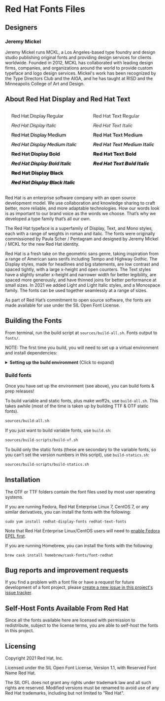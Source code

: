 # Red Hat Fonts Files

## Designers

### Jeremy Mickel

Jeremy Mickel runs MCKL, a Los Angeles-based type foundry and design studio publishing original fonts and providing design services for clients worldwide. Founded in 2012, MCKL has collaborated with leading design firms, companies, and organizations around the world to provide custom typeface and logo design services. Mickel's work has been recognized by the Type Directors Club and the AIGA, and he has taught at RISD and the Minneapolis College of Art and Design.

## About Red Hat Display and Red Hat Text

![Type specimen](type-specimen@2x.png)

Red Hat is an enterprise software company with an open source development model. We use collaboration and knowledge sharing to craft better, more reliable, and more adaptable technologies. How our words look is as important to our brand voice as the words we choose. That’s why we developed a type family that’s all our own.

The Red Hat typeface is a superfamily of Display, Text, and Mono styles, each with a range of weights in roman and italic. The fonts were originally commissioned by Paula Scher / Pentagram and designed by Jeremy Mickel / MCKL for the new Red Hat identity.

Red Hat is a fresh take on the geometric sans genre, taking inspiration from a range of American sans serifs including Tempo and Highway Gothic. The Display styles, made for headlines and big statements, are low contrast and spaced tightly, with a large x-height and open counters. The Text styles have a slightly smaller x-height and narrower width for better legibility, are spaced more generously, and have thinned joins for better performance at small sizes. In 2021 we added Light and Light Italic styles, and a Monospace family. The fonts can be used together seamlessly at a range of sizes.

As part of Red Hat’s commitment to open source software, the fonts are made available for use under the SIL Open Font License.

## Building the Fonts

From terminal, run the build script at `sources/build-all.sh`. Fonts output to `fonts/`.

NOTE: The first time you build, you will need to set up a virtual environment and install dependencies:

<details>
<summary><b><!-------->Setting up the build environment<!--------></b> (Click to expand)</summary>

### Set up the environment

**The basics**

You will need to open a terminal to run the following commands.

Clone the repo & navigate into it:

```
git clone https://github.com/RedHatOfficial/RedHatFont.git
cd RedHatFont
```

Check that you have Python 3:

```
which python3
```

It should return a path ending with `python3`, such as `/Library/Frameworks/Python.framework/Versions/3.7/bin/python3`. If it returns an error like `python3 not found`, you will need to [download Python 3](https://www.python.org/downloads/).

**Setting up a virtual environment**

To build, set up the virtual environment:

```bash
cd ~
python3 -m venv venv
```

Then activate it:

```bash
source venv/bin/activate
```

Now, install requirements:

```bash
cd RedHatFont
pip install -U -r requirements.txt
```

Give the build scripts permission to run/execute (you can copy & paste, then run both lines in the terminal at once):

```bash
chmod +x sources/**/*.sh
chmod +x mastering/make-github-release/**/*.sh
```

**Making woff2 files**

Finally, you will also need to separately install [google/woff2](https://github.com/google/woff2) to enable the `woff2_compress` and `woff2_decompress` commands. Open a new terminal session, window, or tab to do this step.

```bash
# open a new terminal session first, then run
git clone --recursive https://github.com/google/woff2.git
cd woff2
make clean all
```

To make sure woff2_compress is installed properly, enter the following inyour terminal window:

```
woff2_compress
```

If terminal cannot find the command, you may need to ensure binaries are in $PATH, [a description of which you can find here.](https://github.com/google/woff2/issues/131)

Once woff2_compress is working in your terminal, you can now run the build!

</details>

### Build fonts

Once you have set up the environment (see above), you can build fonts & prep releases!

To build variable and static fonts, plus make woff2s, use `build-all.sh`. This takes awhile (most of the time is taken up by building TTF & OTF static fonts).

```bash
sources/build-all.sh
```

If you just want to build variable fonts, use `build.sh`:

```bash
sources/build-scripts/build-vf.sh
```

To build only the static fonts (these are secondary to the variable fonts, so you can’t set the version numbers in this script), use `build-statics.sh`:

```bash
sources/build-scripts/build-statics.sh
```

## Installation

The OTF or TTF folders contain the font files used by most user operating systems.

If you are running Fedora, Red Hat Enterprise Linux 7, CentOS 7, or any similar derivatives, you can install the fonts with the following:
```
sudo yum install redhat-display-fonts redhat-text-fonts
```
Note that Red Hat Enterprise Linux/CentOS users will need to [enable Fedora EPEL first](https://fedoraproject.org/wiki/EPEL).


If you are running Homebrew, you can install the fonts with the following:

```text
brew cask install homebrew/cask-fonts/font-redhat
```

## Bug reports and improvement requests

If you find a problem with a font file or have a request for future development of a font project, please [create a new issue in this project's issue tracker](https://github.com/RedHatOfficial/RedHatFont/issues).

## Self-Host Fonts Available From Red Hat

Since all the fonts available here are licensed with permission to redistribute, subject to the license terms, you are able to self-host the fonts in this project.

## Licensing

Copyright 2021 Red Hat, Inc.

Licensed under the SIL Open Font License, Version 1.1, with Reserved Font Name Red Hat.

The SIL OFL does not grant any rights under trademark law and all such rights are reserved. Modified versions must be renamed to avoid use of any Red Hat trademarks, including but not limited to "Red Hat".